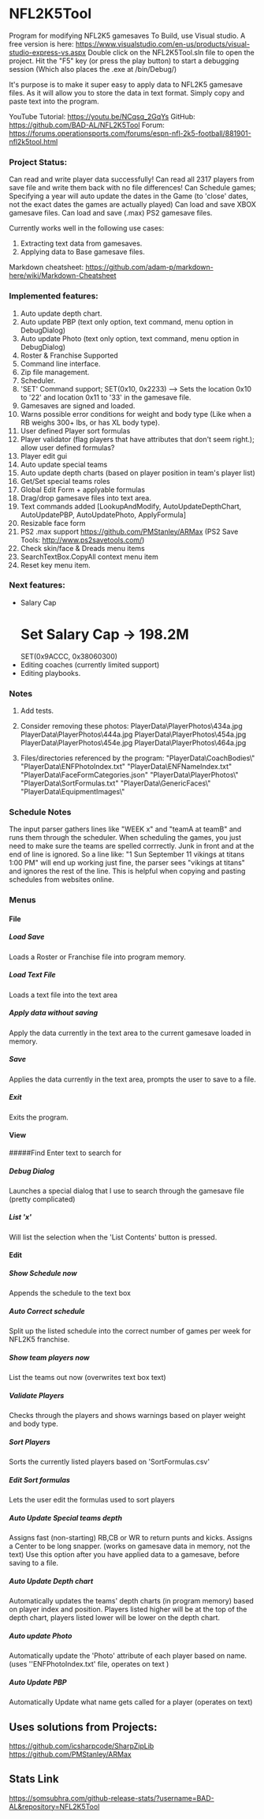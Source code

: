 # NFL2K5Tool
Program for modifying NFL2K5 gamesaves
To Build, use Visual studio. A free version is here: https://www.visualstudio.com/en-us/products/visual-studio-express-vs.aspx
Double click on the NFL2K5Tool.sln file to open the project.
Hit the "F5" key (or press the play button) to start a debugging session (Which also places the .exe at /bin/Debug/)

It's purpose is to make it super easy to apply data to NFL2K5 gamesave files. As it will allow you to store 
the data in text format.
Simply copy and paste text into the program.

YouTube Tutorial: https://youtu.be/NCqsq_2GqYs 
GitHub: https://github.com/BAD-AL/NFL2K5Tool 
Forum: https://forums.operationsports.com/forums/espn-nfl-2k5-football/881901-nfl2k5tool.html

### Project Status:
Can read and write player data successfully! 
Can read all 2317 players from save file and write them back with no file differences!
Can Schedule games; Specifying a year will auto update the dates in the Game (to 'close' dates, not the exact dates the games are actually played)
Can load and save XBOX gamesave files.
Can load and save (.max) PS2 gamesave files.

Currently works well in the following use cases:
1. Extracting text data from gamesaves.
2. Applying data to Base gamesave files.

Markdown cheatsheet: https://github.com/adam-p/markdown-here/wiki/Markdown-Cheatsheet

### Implemented features:
1. Auto update depth chart. 
2. Auto update PBP   (text only option, text command, menu option in DebugDialog) 
3. Auto update Photo (text only option, text command, menu option in DebugDialog) 
4. Roster & Franchise Supported
5. Command line interface. 
6. Zip file management. 
7. Scheduler.
8. 'SET' Command support; SET(0x10, 0x2233) --> Sets the location 0x10 to '22' and location 0x11 to '33' in the gamesave file.
9. Gamesaves are signed and loaded.
10. Warns possible error conditions for weight and body type (Like when a RB weighs 300+ lbs, or has XL body type). 
11. User defined Player sort formulas
12. Player validator (flag players that have attributes that don't seem right.); allow user defined formulas?
13. Player edit gui
14. Auto update special teams
15. Auto update depth charts (based on player position in team's player list)
16. Get/Set special teams roles
17. Global Edit Form + applyable formulas
18. Drag/drop gamesave files into text area.
19. Text commands added [LookupAndModify, AutoUpdateDepthChart, AutoUpdatePBP, AutoUpdatePhoto, ApplyFormula]
20. Resizable face form
21. PS2 .max support https://github.com/PMStanley/ARMax (PS2 Save Tools: http://www.ps2savetools.com/)
22. Check skin/face & Dreads menu items
23. SearchTextBox.CopyAll context menu item
24. Reset key menu item.

### Next features:  
* Salary Cap 
	# Set Salary Cap -> 198.2M
	SET(0x9ACCC, 0x38060300)
* Editing coaches (currently limited support) 
* Editing playbooks. 

	
### Notes
1. Add tests.
2. Consider removing these photos:
	PlayerData\PlayerPhotos\434a.jpg
	PlayerData\PlayerPhotos\444a.jpg
	PlayerData\PlayerPhotos\454a.jpg
	PlayerData\PlayerPhotos\454e.jpg
	PlayerData\PlayerPhotos\464a.jpg
	
3. Files/directories referenced by the program:
	"PlayerData\\CoachBodies\\"
	"PlayerData\\ENFPhotoIndex.txt"
	"PlayerData\\ENFNameIndex.txt"
	"PlayerData\\FaceFormCategories.json"
	"PlayerData\\PlayerPhotos\\"
	"PlayerData\\SortFormulas.txt"
	"PlayerData\\GenericFaces\\"
	"PlayerData\\EquipmentImages\\"

### Schedule Notes
The input parser gathers lines like "WEEK x" and "teamA at teamB" and runs them through the scheduler.
When scheduling the games, you just need to make sure the teams are spelled corrrectly. Junk in front and at the end of line is ignored.
So a line like: "1 Sun September 11 vikings at titans 1:00 PM" will end up working just fine, the parser sees "vikings at titans" and ignores the rest of the line.
This is helpful when copying and pasting schedules from websites online.


### Menus
#### File
##### Load Save
Loads a Roster or Franchise file into program memory.
##### Load Text File
Loads a text file into the text area
##### Apply data without saving
Apply the data currently in the text area to the current gamesave loaded in memory.
##### Save
Applies the data currently in the text area, prompts the user to save to a file.
##### Exit
Exits the program.
#### View
#####Find
Enter text to search for
##### Debug Dialog
Launches a special dialog that I use to search through the gamesave file (pretty complicated)
##### List 'x'
Will list the selection when the 'List Contents' button is pressed.
#### Edit
##### Show Schedule now
Appends the schedule to the text box
##### Auto Correct schedule
Split up the listed schedule into the correct number of games per week for NFL2K5 franchise.
##### Show team players now
List the teams out now (overwrites text box text)
##### Validate Players
Checks through the players and shows warnings based on player weight and body type.
##### Sort Players
Sorts the currently listed players based on 'SortFormulas.csv'
##### Edit Sort formulas
Lets the user edit the formulas used to sort players
##### Auto Update Special teams depth
Assigns fast (non-starting) RB,CB or WR to return punts and kicks. Assigns a Center to be long snapper. (works on gamesave data in memory, not the text)
Use this option after you have applied data to a gamesave, before saving to a file.
##### Auto Update Depth chart
Automatically updates the teams' depth charts (in program memory) based on player index and position.
Players listed higher will be at the top of the depth chart, players listed lower will be lower on the depth chart.
##### Auto update Photo
Automatically update the 'Photo' attribute of each player based on name. (uses ''ENFPhotoIndex.txt' file, operates on text )
##### Auto Update PBP
Automatically Update what name gets called for a player (operates on text)


## Uses solutions from Projects:
https://github.com/icsharpcode/SharpZipLib
https://github.com/PMStanley/ARMax

## Stats Link
https://somsubhra.com/github-release-stats/?username=BAD-AL&repository=NFL2K5Tool

